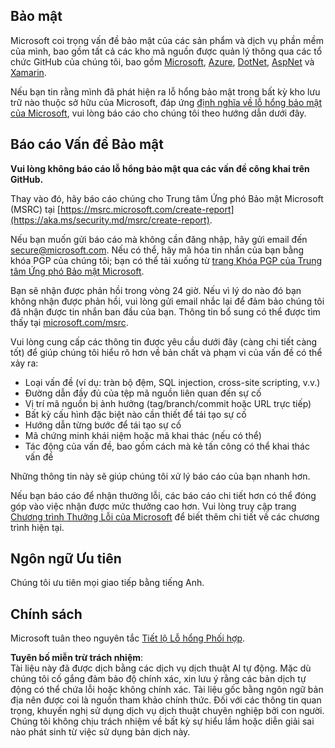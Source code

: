 ## Bảo mật

Microsoft coi trọng vấn đề bảo mật của các sản phẩm và dịch vụ phần mềm của mình, bao gồm tất cả các kho mã nguồn được quản lý thông qua các tổ chức GitHub của chúng tôi, bao gồm [Microsoft](https://github.com/Microsoft), [Azure](https://github.com/Azure), [DotNet](https://github.com/dotnet), [AspNet](https://github.com/aspnet) và [Xamarin](https://github.com/xamarin).

Nếu bạn tin rằng mình đã phát hiện ra lỗ hổng bảo mật trong bất kỳ kho lưu trữ nào thuộc sở hữu của Microsoft, đáp ứng [định nghĩa về lỗ hổng bảo mật của Microsoft](https://aka.ms/security.md/definition), vui lòng báo cáo cho chúng tôi theo hướng dẫn dưới đây.

## Báo cáo Vấn đề Bảo mật

**Vui lòng không báo cáo lỗ hổng bảo mật qua các vấn đề công khai trên GitHub.**

Thay vào đó, hãy báo cáo chúng cho Trung tâm Ứng phó Bảo mật Microsoft (MSRC) tại [https://msrc.microsoft.com/create-report](https://aka.ms/security.md/msrc/create-report).

Nếu bạn muốn gửi báo cáo mà không cần đăng nhập, hãy gửi email đến [secure@microsoft.com](mailto:secure@microsoft.com). Nếu có thể, hãy mã hóa tin nhắn của bạn bằng khóa PGP của chúng tôi; bạn có thể tải xuống từ [trang Khóa PGP của Trung tâm Ứng phó Bảo mật Microsoft](https://aka.ms/security.md/msrc/pgp).

Bạn sẽ nhận được phản hồi trong vòng 24 giờ. Nếu vì lý do nào đó bạn không nhận được phản hồi, vui lòng gửi email nhắc lại để đảm bảo chúng tôi đã nhận được tin nhắn ban đầu của bạn. Thông tin bổ sung có thể được tìm thấy tại [microsoft.com/msrc](https://www.microsoft.com/msrc).

Vui lòng cung cấp các thông tin được yêu cầu dưới đây (càng chi tiết càng tốt) để giúp chúng tôi hiểu rõ hơn về bản chất và phạm vi của vấn đề có thể xảy ra:

  * Loại vấn đề (ví dụ: tràn bộ đệm, SQL injection, cross-site scripting, v.v.)
  * Đường dẫn đầy đủ của tệp mã nguồn liên quan đến sự cố
  * Vị trí mã nguồn bị ảnh hưởng (tag/branch/commit hoặc URL trực tiếp)
  * Bất kỳ cấu hình đặc biệt nào cần thiết để tái tạo sự cố
  * Hướng dẫn từng bước để tái tạo sự cố
  * Mã chứng minh khái niệm hoặc mã khai thác (nếu có thể)
  * Tác động của vấn đề, bao gồm cách mà kẻ tấn công có thể khai thác vấn đề

Những thông tin này sẽ giúp chúng tôi xử lý báo cáo của bạn nhanh hơn.

Nếu bạn báo cáo để nhận thưởng lỗi, các báo cáo chi tiết hơn có thể đóng góp vào việc nhận được mức thưởng cao hơn. Vui lòng truy cập trang [Chương trình Thưởng Lỗi của Microsoft](https://aka.ms/security.md/msrc/bounty) để biết thêm chi tiết về các chương trình hiện tại.

## Ngôn ngữ Ưu tiên

Chúng tôi ưu tiên mọi giao tiếp bằng tiếng Anh.

## Chính sách

Microsoft tuân theo nguyên tắc [Tiết lộ Lỗ hổng Phối hợp](https://aka.ms/security.md/cvd).

**Tuyên bố miễn trừ trách nhiệm**:  
Tài liệu này đã được dịch bằng các dịch vụ dịch thuật AI tự động. Mặc dù chúng tôi cố gắng đảm bảo độ chính xác, xin lưu ý rằng các bản dịch tự động có thể chứa lỗi hoặc không chính xác. Tài liệu gốc bằng ngôn ngữ bản địa nên được coi là nguồn tham khảo chính thức. Đối với các thông tin quan trọng, khuyến nghị sử dụng dịch vụ dịch thuật chuyên nghiệp bởi con người. Chúng tôi không chịu trách nhiệm về bất kỳ sự hiểu lầm hoặc diễn giải sai nào phát sinh từ việc sử dụng bản dịch này.